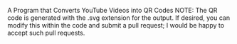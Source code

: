 A Program that Converts YouTube Videos into QR Codes
NOTE: The QR code is generated with the .svg extension for the output. 
If desired, you can modify this within the code and submit a pull request; I would be happy to accept such pull requests.
